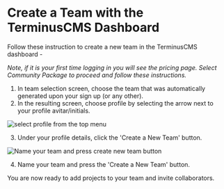 # Create a Team with the TerminusCMS Dashboard

Follow these instruction to create a new team in the TerminusCMS dashboard -

*Note, if it is your first time logging in you will see the pricing page. Select Community Package to proceed and follow these instructions.*

1. In team selection screen, choose the team that was automatically generated upon your sign up (or any other).
2. In the resulting screen, choose profile by selecting the arrow next to your profile avitar/initials.
 
<img src="https://assets.terminusdb.com/docs/manage-your-projects-create-a-new-team.png" alt="select profile from the top menu">

3. Under your profile details, click the 'Create a New Team' button.

<img src="https://assets.terminusdb.com/docs/manage-your-projects-create-a-new-team-2.png" alt="Name your team and press create new team button">

4. Name your team and press the 'Create a New Team' button.


You are now ready to add projects to your team and invite collaborators.



